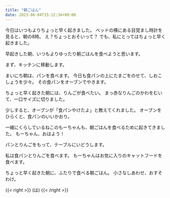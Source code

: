 ```yaml
---
title: "朝ごはん"
date: 2023-06-04T15:12:34+09:00
---
```

今日はいつもよりちょっと早く起きました。
ベッドの横にある目覚まし時計を見ると、朝の8時。
え？ちょっとおそいって？
でも、私にとってはちょっと早く起きました。
<!--more-->

早起きした朝、いつもよりゆったり朝ごはんを食べようと思います。

まず、キッチンに移動します。

まいにち朝は、パンを食べます。
今日も食パンの上にたまごをのせて、しおこしょうを少々。
その食パンをオーブンでやきます。

ちょっと早く起きた朝には、りんごが食べたい。
まっ赤なりんごのかわをむいて、一口サイズに切りました。

少しすると、オーブンが「食パンやけたよ」と教えてくれました。
オーブンをひらくと、食パンのいいかおり。

一緒にくらしているねこのもーちゃんも、朝ごはんを食べるために起きてきました。
もーちゃん、おはよう！

パンとりんごをもって、テーブルにいどうします。

私は食パンとりんごを食べます。
もーちゃんはお気に入りのキャットフードを食べます。

ちょっと早く起きた朝に、ふたりで食べる朝ごはん。
小さなしあわせ、おすそわけ。

{{< right >}} (は) {{< /right >}}
